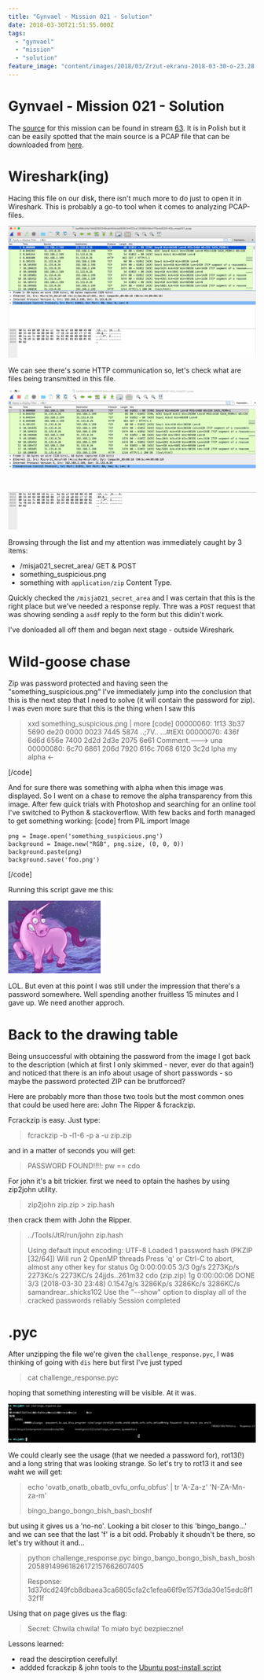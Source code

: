 ```yaml
---
title: "Gynvael - Mission 021 - Solution"
date: 2018-03-30T21:51:55.000Z
tags:
  - "gynvael"
  - "mission"
  - "solution"
feature_image: "content/images/2018/03/Zrzut-ekranu-2018-03-30-o-23.28.06.webp"
---
```


# Gynvael - Mission 021 - Solution

The [source](goo.gl/uk8RZB) for this mission can be found in stream [63](https://www.youtube.com/watch?v=4OmK-7ULYd4). It is in Polish but it can be easily spotted that the main source is a PCAP file that can be downloaded from [here](goo.gl/p1Pwgm).

# Wireshark(ing)

Hacing this file on our disk, there isn't much more to do just to open it in Wireshark. This is probably a go-to tool when it comes to analyzing PCAP-files.

![Zrzut-ekranu-2018-03-30-o-22.24.03](content/images/2018/03/Zrzut-ekranu-2018-03-30-o-22.24.03.webp)

We can see there's some HTTP communication so, let's check what are files being transmitted in this file.

![wireshark_dump](content/images/2018/03/wireshark_dump.gif)

Browsing through the list and my attention was immediately caught by 3 items:

  * /misja021_secret_area/ GET & POST
  * something_suspicious.png
  * something with `application/zip` Content Type.

Quickly checked the `/misja021_secret_area` and I was certain that this is the right place but we've needed a response reply. Thre was a `POST` request that was showing sending a `asdf` reply to the form but this didin't work.

I've donloaded all off them and began next stage - outside Wireshark.

# Wild-goose chase

Zip was password protected and having seen the "something_suspicious.png" I've immediately jump into the conclusion that this is the next step that I need to solve (it will contain the password for zip). I was even more sure that this is the thing when I saw this

> xxd something_suspicious.png | more
[code]
    00000060: 1f13 3b37 5690 de20 0000 0023 7445 5874  ..;7V.. ...#tEXt
    00000070: 436f 6d6d 656e 7400 2d2d 2d3e 2075 6e61  Comment.---> una
    00000080: 6c70 6861 206d 7920 616c 7068 6120 3c2d  lpha my alpha <-

[/code]

And for sure there was something with alpha when this image was displayed. So I went on a chase to remove the alpha transparency from this image. After few quick trials with Photoshop and searching for an online tool I've switched to Python & stackoverflow. With few backs and forth managed to get something working:
[code]
    from PIL import Image

    png = Image.open('something_suspicious.png')
    background = Image.new("RGB", png.size, (0, 0, 0))
    background.paste(png)
    background.save('foo.png')
[/code]

Running this script gave me this:

![foo](content/images/2018/03/foo.webp)

LOL. But even at this point I was still under the impression that there's a password somewhere. Well spending another fruitless 15 minutes and I gave up. We need another approch.

# Back to the drawing table

Being unsuccessful with obtaining the password from the image I got back to the description (which at first I only skimmed - never, ever do that again!) and noticed that there is an info about usage of short passwords - so maybe the password protected ZIP can be brutforced?

Here are probably more than those two tools but the most common ones that could be used here are: John The Ripper & fcrackzip.

Fcrackzip is easy. Just type:

> fcrackzip -b -l1-6 -p a -u zip.zip

and in a matter of seconds you will get:

> PASSWORD FOUND!!!!: pw == cdo

For john it's a bit trickier.
first we need to optain the hashes by using zip2john utility.

> zip2john zip.zip > zip.hash

then crack them with John the Ripper.

> ../Tools/JtR/run/john zip.hash
>
>  Using default input encoding: UTF-8
>  Loaded 1 password hash (PKZIP [32/64])
>  Will run 2 OpenMP threads
>  Press 'q' or Ctrl-C to abort, almost any other key for status
>  0g 0:00:00:05 3/3 0g/s 2273Kp/s 2273Kc/s 2273KC/s 24jjds..261m32
>  cdo (zip.zip)
>  1g 0:00:00:06 DONE 3/3 (2018-03-30 23:48) 0.1547g/s 3286Kp/s 3286Kc/s 3286KC/s samandrear..shicks102
>  Use the "\--show" option to display all of the cracked passwords reliably
>  Session completed

# .pyc

After unzipping the file we're given the `challenge_response.pyc`, I was thinking of going with `dis` here but first I've just typed

> cat challenge_response.pyc

hoping that something interesting will be visible. At it was.

![Zrzut-ekranu-2018-03-30-o-23.14.56](content/images/2018/03/Zrzut-ekranu-2018-03-30-o-23.14.56.webp)

We could clearly see the usage (that we needed a password for), rot13(!) and a long string that was looking strange. So let's try to rot13 it and see waht we will get:

> echo 'ovatb_onatb_obatb_ovfu_onfu_obfus' | tr 'A-Za-z' 'N-ZA-Mn-za-m'
>
>  bingo_bango_bongo_bish_bash_boshf

but using it gives us a 'no-no'. Looking a bit closer to this 'bingo_bango...' and we can see that the last 'f' is a bit odd. Probably it shoudn't be there, so let's try without it and...

> python challenge_response.pyc bingo_bango_bongo_bish_bash_bosh 20589149961826172157662607405
>
>  Response: 1d37dcd249fcb8dbaea3ca6805cfa2c1efea66f9e157f3da30e15edc8f132f1f

Using that on page gives us the flag:

> Secret: Chwila chwila! To miało być bezpieczne!

Lessons learned:

  * read the descirption cerefully!
  * addded fcrackzip & john tools to the [Ubuntu post-install script](https://gist.github.com/pawlos/3d53885d484bfb6108543150b2a51a8f)


